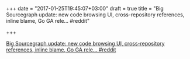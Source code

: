 +++
date = "2017-01-25T19:45:07+03:00"
draft = true
title = "Big Sourcegraph update: new code browsing UI, cross-repository references, inline blame, Go GA rele…  #reddit"

+++

<p><a href="https://t.co/Y64HRkNPDI">Big Sourcegraph update: new code browsing UI, cross-repository references, inline blame, Go GA rele…  #reddit</a></p>
